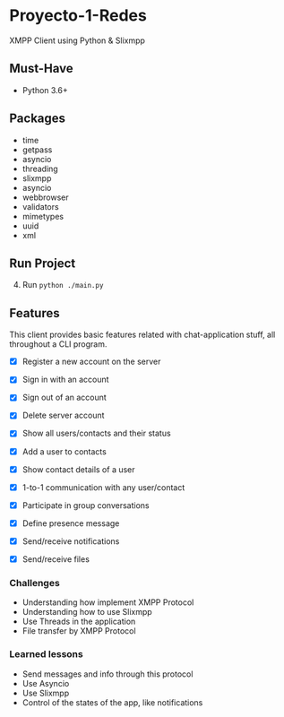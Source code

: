 # Proyecto-1-Redes
XMPP Client using Python & Slixmpp


## Must-Have

* Python 3.6+


## Packages

* time
* getpass
* asyncio
* threading
* slixmpp
* asyncio
* webbrowser
* validators
* mimetypes
* uuid
* xml


## Run Project
4. Run `python ./main.py`


## Features

This client provides basic features related with chat-application stuff, all throughout a CLI program.

- [x]  Register a new account on the server
- [x] Sign in with an account
- [x] Sign out of an account
- [x] Delete server account
- [x] Show all users/contacts and their status
- [x] Add a user to contacts
- [x] Show contact details of a user
- [x] 1-to-1 communication with any user/contact
- [x] Participate in group conversations
- [x] Define presence message
- [x] Send/receive notifications
- [x] Send/receive files


### Challenges
* Understanding how implement XMPP Protocol
* Understanding how to use Slixmpp
* Use Threads in the application
* File transfer by XMPP Protocol


### Learned lessons
* Send messages and info through this protocol
* Use Asyncio
* Use Slixmpp
* Control of the states of the app, like notifications